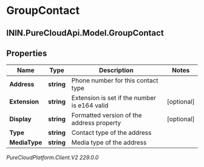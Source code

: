 # GroupContact

## ININ.PureCloudApi.Model.GroupContact

## Properties

|Name | Type | Description | Notes|
|------------ | ------------- | ------------- | -------------|
| **Address** | **string** | Phone number for this contact type | |
| **Extension** | **string** | Extension is set if the number is e164 valid | [optional] |
| **Display** | **string** | Formatted version of the address property | [optional] |
| **Type** | **string** | Contact type of the address | |
| **MediaType** | **string** | Media type of the address | |



_PureCloudPlatform.Client.V2 229.0.0_
